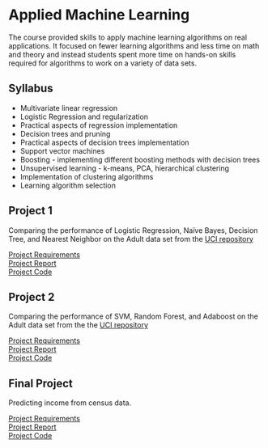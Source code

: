 # Applied Machine Learning

The course provided skills to apply machine learning algorithms on real applications. It focused on fewer learning algorithms and less time on math and theory and instead students spent more time on hands-on skills required for algorithms to work on a variety of data sets. 

## Syllabus

* Multivariate linear regression
* Logistic Regression and regularization
* Practical aspects of regression implementation
* Decision trees and pruning
* Practical aspects of decision trees implementation
* Support vector machines 
* Boosting - implementing different boosting methods with decision trees
* Unsupervised learning - k-means, PCA, hierarchical clustering
* Implementation of clustering algorithms
* Learning algorithm selection 

## Project 1

Comparing the performance of Logistic Regression, Naïve Bayes, Decision Tree, and Nearest Neighbor on the Adult data set from the [UCI repository](http://archive.ics.uci.edu/ml/datasets/Adult)

[Project Requirements](https://github.com/csathler/Masters-Data-Science/blob/master/Applied-Machine-Learning/Prg%20Assignment%201/PA%231%20Specs.pdf)   
[Project Report](https://github.com/csathler/Masters-Data-Science/blob/master/Applied-Machine-Learning/Prg%20Assignment%201/PA%231%20Report.pdf)   
[Project Code](https://github.com/csathler/Masters-Data-Science/tree/master/Applied-Machine-Learning/Prg%20Assignment%201/Code)

## Project 2

Comparing the performance of SVM, Random Forest, and Adaboost on the Adult data set from the  the [UCI repository](http://archive.ics.uci.edu/ml/datasets/Adult)

[Project Requirements](https://github.com/csathler/Masters-Data-Science/blob/master/Applied-Machine-Learning/Prg%20Assignment%202/PA%232%20Specs.pdfa)      
[Project Report](https://github.com/csathler/Masters-Data-Science/blob/master/Applied-Machine-Learning/Prg%20Assignment%202/PA%232%20Report.pdf)    
[Project Code](https://github.com/csathler/Masters-Data-Science/tree/master/Applied-Machine-Learning/Prg%20Assignment%202/Code)

## Final Project

Predicting income from census data.

[Project Requirements](https://github.com/csathler/Masters-Data-Science/blob/master/Applied-Machine-Learning/Final%20Project/Final%20Project%20Specs.pdf)     
[Project Report](https://github.com/csathler/Masters-Data-Science/blob/master/Applied-Machine-Learning/Final%20Project/Final%20Project%20Report.pdf)     
[Project Code](https://github.com/csathler/Masters-Data-Science/tree/master/Applied-Machine-Learning/Final%20Project/Code)     



